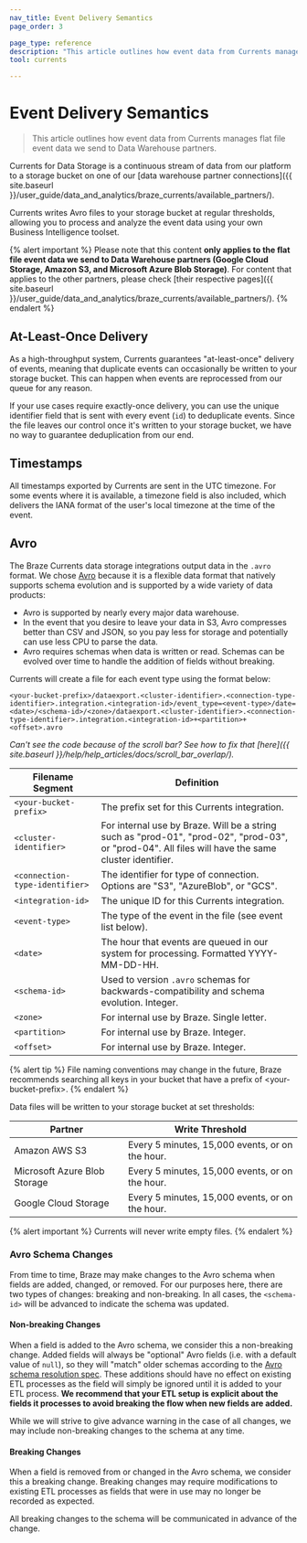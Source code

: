 ```yaml
---
nav_title: Event Delivery Semantics
page_order: 3

page_type: reference
description: "This article outlines how event data from Currents manages flat file event data we send to Data Warehouse partners."
tool: currents

---
```


# Event Delivery Semantics

> This article outlines how event data from Currents manages flat file event data we send to Data Warehouse partners.

Currents for Data Storage is a continuous stream of data from our platform to a storage bucket on one of our [data warehouse partner connections]({{ site.baseurl }}/user_guide/data_and_analytics/braze_currents/available_partners/).

Currents writes Avro files to your storage bucket at regular thresholds, allowing you to process and analyze the event data using your own Business Intelligence toolset.

{% alert important %}
Please note that this content **only applies to the flat file event data we send to Data Warehouse partners (Google Cloud Storage, Amazon S3, and Microsoft Azure Blob Storage)**. For content that applies to the other partners, please check [their respective pages]({{ site.baseurl }}/user_guide/data_and_analytics/braze_currents/available_partners/).
{% endalert %}


## At-Least-Once Delivery

As a high-throughput system, Currents guarantees "at-least-once" delivery of events, meaning that duplicate events can occasionally be written to your storage bucket. This can happen when events are reprocessed from our queue for any reason.

If your use cases require exactly-once delivery, you can use the unique identifier field that is sent with every event (`id`) to deduplicate events. Since the file leaves our control once it's written to your storage bucket, we have no way to guarantee deduplication from our end.

## Timestamps

All timestamps exported by Currents are sent in the UTC timezone. For some events where it is available, a timezone field is also included, which delivers the IANA format of the user's local timezone at the time of the event.

## Avro

The Braze Currents data storage integrations output data in the `.avro` format. We chose [Avro](https://avro.apache.org/) because it is a flexible data format that natively supports schema evolution and is supported by a wide variety of data products:

-   Avro is supported by nearly every major data warehouse.
-   In the event that you desire to leave your data in S3, Avro compresses better than CSV and JSON, so you pay less for storage and potentially can use less CPU to parse the data.
-   Avro requires schemas when data is written or read. Schemas can be evolved over time to handle the addition of fields without breaking.

Currents will create a file for each event type using the format below:

```
<your-bucket-prefix>/dataexport.<cluster-identifier>.<connection-type-identifier>.integration.<integration-id>/event_type=<event-type>/date=<date>/<schema-id>/<zone>/dataexport.<cluster-identifier>.<connection-type-identifier>.integration.<integration-id>+<partition>+<offset>.avro
```

_Can't see the code because of the scroll bar? See how to fix that [here]({{ site.baseurl }}/help/help_articles/docs/scroll_bar_overlap/)._

|Filename Segment |Definition|
|---|---|
| `<your-bucket-prefix>` | The prefix set for this Currents integration. |
| `<cluster-identifier>` | For internal use by Braze. Will be a string such as "prod-01", "prod-02", "prod-03", or "prod-04". All files will have the same cluster identifier.|
| `<connection-type-identifier>` | The identifier for type of connection. Options are "S3", "AzureBlob", or "GCS". |
| `<integration-id>` | The unique ID for this Currents integration. |
| `<event-type>` | The type of the event in the file (see event list below). |
| `<date>` | The hour that events are queued in our system for processing. Formatted YYYY-MM-DD-HH. |
| `<schema-id>` | Used to version `.avro` schemas for backwards-compatibility and schema evolution. Integer. |
| `<zone>` | For internal use by Braze. Single letter. |
| `<partition>` | For internal use by Braze. Integer. |
| `<offset>`| For internal use by Braze. Integer. |

{% alert tip %}
File naming conventions may change in the future, Braze recommends searching all keys in your bucket that have a prefix of &lt;your-bucket-prefix&gt;.
{% endalert %}

Data files will be written to your storage bucket at set thresholds:

| Partner | Write Threshold |
|---|---|
| Amazon AWS S3 | Every 5 minutes, 15,000 events, or on the hour. |
| Microsoft Azure Blob Storage | Every 5 minutes, 15,000 events, or on the hour. |
| Google Cloud Storage | Every 5 minutes, 15,000 events, or on the hour. |

{% alert important %}
Currents will never write empty files.
{% endalert %}

### Avro Schema Changes

From time to time, Braze may make changes to the Avro schema when fields are added, changed, or removed. For our purposes here, there are two types of changes: breaking and non-breaking. In all cases, the `<schema-id>` will be advanced to indicate the schema was updated.

#### Non-breaking Changes

When a field is added to the Avro schema, we consider this a non-breaking change. Added fields will always be "optional" Avro fields (i.e. with a default value of `null`), so they will "match" older schemas according to the [Avro schema resolution spec](http://avro.apache.org/docs/current/spec.html#schema+resolution). These additions should have no effect on existing ETL processes as the field will simply be ignored until it is added to your ETL process. **We recommend that your ETL setup is explicit about the fields it processes to avoid breaking the flow when new fields are added.**

While we will strive to give advance warning in the case of all changes, we may include non-breaking changes to the schema at any time.

#### Breaking Changes

When a field is removed from or changed in the Avro schema, we consider this a breaking change. Breaking changes may require modifications to existing ETL processes as fields that were in use may no longer be recorded as expected.

All breaking changes to the schema will be communicated in advance of the change.
